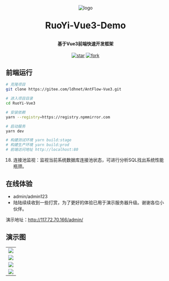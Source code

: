 <p align="center">
	<img alt="logo" src="https://oscimg.oschina.net/oscnet/up-d3d0a9303e11d522a06cd263f3079027715.png">
</p>
<h1 align="center" style="margin: 30px 0 30px; font-weight: bold;">RuoYi-Vue3-Demo</h1>
<h4 align="center">基于Vue3前端快速开发框架</h4>
<p align="center">
    <a href='https://gitee.com/ldhnet/ruoyivue3-demo/stargazers'><img src='https://gitee.com/ldhnet/ruoyivue3-demo/badge/star.svg?theme=dark' alt='star'></img></a>
    <a href='https://gitee.com/ldhnet/ruoyivue3-demo/members'><img src='https://gitee.com/ldhnet/ruoyivue3-demo/badge/fork.svg?theme=dark' alt='fork'></img></a>
</p>
 
## 前端运行

```bash
# 克隆项目
git clone https://gitee.com/ldhnet/AntFlow-Vue3.git

# 进入项目目录
cd RuoYi-Vue3

# 安装依赖
yarn --registry=https://registry.npmmirror.com

# 启动服务
yarn dev

# 构建测试环境 yarn build:stage
# 构建生产环境 yarn build:prod
# 前端访问地址 http://localhost:80
``` 

18. 连接池监视：监视当前系统数据库连接池状态，可进行分析SQL找出系统性能瓶颈。

## 在线体验

- admin/admin123  
- 陆陆续续收到一些打赏，为了更好的体验已用于演示服务器升级。谢谢各位小伙伴。

演示地址：http://117.72.70.166/admin/  

## 演示图

<table>
    <tr>
        <td><img src="https://gitee.com/ldhnet/ruoyivue3-demo/raw/master/src/assets/review/demo1.png"/></td> 
    </tr>
    <tr> 
        <td><img src="https://gitee.com/ldhnet/ruoyivue3-demo/raw/master/src/assets/review/demo2.png"/></td>
    </tr>
     <tr>
        <td><img src="https://gitee.com/ldhnet/ruoyivue3-demo/raw/master/src/assets/review/demo3.png"/></td> 
    </tr>
     <tr> 
        <td><img src="https://gitee.com/ldhnet/ruoyivue3-demo/raw/master/src/assets/review/demo4.png"/></td>
    </tr>
</table>
 